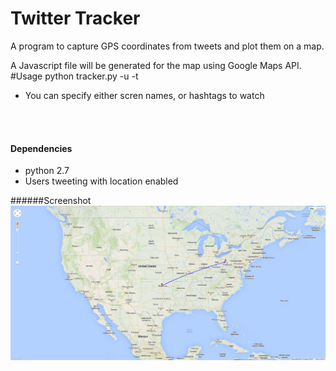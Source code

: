 Twitter Tracker
=========

A program to capture GPS coordinates from tweets and plot them on a map.

A Javascript file will be generated for the map using Google Maps API.
<br>
#Usage
    python tracker.py -u <usernames> -t <hashtags>
<br>
* You can specify either scren names, or hashtags to watch
<br>
<br>

#### Dependencies
* python 2.7
* Users tweeting with location enabled


######Screenshot
![alt text](sampleImage.png "Sample Image")
